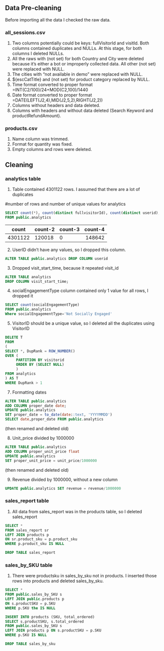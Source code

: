 ## Data Pre-cleaning

Before importing all the data I checked the raw data. 

### all_sessions.csv

1. Two columns potentially could be keys: fullVisitorId and visitId. Both columns contained duplicates and NULLs. At this stage, for both columns I deleted NULLs.
2. All the raws with (not set) for both Country and City were deleted because it’s either a bot or improperly collected data. All other (not set) were replaced with NULL.
3. The cities with “not available in demo” were replaced with NULL.
4. ${escCatTitle} and (not set) for product category replaced by NULL.
5. Time format converted to proper format =INT(C2/100)/24+MOD(C2,100)/1440
6. Date format converted to proper format =DATE(LEFT(J2,4),MID(J2,5,2),RIGHT(J2,2))
7. Columns without headers and data deleted.
8. Columns with headers and without data deleted (Search Keyword and productRefundAmount). 


### products.csv 

1. Name column was trimmed. 
2. Format for quantity was fixed.
3. Empty columns and rows were deleted.


 
## Cleaning
 
 
### analytics table

1. Table contained 4301122 rows. I assumed that there are a lot of duplicates

#number of rows and number of unique values for analytics

```sql
SELECT count(*), count(distinct fullvisitorId), count(distinct userid), count(distinct visitId)
FROM public.analytics
```
| count      | count-2      |count-3     | count-4     |
| ---------- | ------------ | ---------- |------------:|
| 4301122	   | 120018       | 0          | 148642      |

2. UserID didn’t have any values, so I dropped this column. 

```sql
ALTER TABLE public.analytics DROP COLUMN userid
```

3. Dropped visit_start_time, because it repeated visit_id

```sql
ALTER TABLE analytics
DROP COLUMN visit_start_time;
```

4. socialEngagementType column contained only 1 value for all rows, I dropped it

```sql
SELECT count(socialEngagementType) 
FROM public.analytics
Where socialEngagementType='Not Socially Engaged'
```

5. VisitorID should be a unique value, so I deleted all the duplicates using VisitorID

```SQL
DELETE T
FROM
(
SELECT *, DupRank = ROW_NUMBER()
OVER (
     PARTITION BY visitorid
     ORDER BY (SELECT NULL)
     )
FROM analytics
) AS T
WHERE DupRank > 1
```

7. Formatting dates

```SQL
ALTER TABLE public.analytics
ADD COLUMN proper_date date;
UPDATE public.analytics
SET proper_date = to_date(date::text, 'YYYYMMDD') 
SELECT date,proper_date FROM public.analytics
```
(then renamed and deleted old)

8. Unit_price divided by 1000000

```SQL
ALTER TABLE public.analytics
ADD COLUMN proper_unit_price float
UPDATE public.analytics
SET proper_unit_price = unit_price/1000000
```
(then renamed and deleted old)


9. Revenue divided by 1000000, without a new column

```SQL
UPDATE public.analytics SET revenue = revenue/1000000
```


### sales_report table 

1. All data from sales_report was in the products table, so I deleted sales_report 

```SQL
SELECT * 
FROM sales_report sr
LEFT JOIN products p
ON sr.product_sku = p.product_sku
WHERE p.product_sku IS NULL
```

```SQL
DROP TABLE sales_report
```

### sales_by_SKU table

1. There were productsku in sales_by_sku not in products. I inserted those rows into products and deleted sales_by_sku.

```SQL
SELECT * 
FROM public.sales_by_SKU s
LEFT JOIN public.products p
ON s.productSKU = p.SKU
WHERE p.SKU the IS NULL
```

```SQL
INSERT INTO products (SKU, total_ordered)
SELECT s.productSKU, s.total_ordered
FROM public.sales_by_SKU s
LEFT JOIN products p ON s.productSKU = p.SKU
WHERE p.SKU IS NULL
```
```SQL
DROP TABLE sales_by_sku
```

